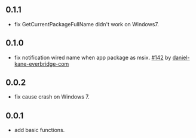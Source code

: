 ## 0.1.1
* fix GetCurrentPackageFullName didn't work on Windows7.

## 0.1.0
* fix notification wired name when app package as msix. [#142](https://github.com/MixinNetwork/flutter-plugins/issues/142) by [daniel-kane-everbridge-com](https://github.com/daniel-kane-everbridge-com)

## 0.0.2

* fix cause crash on Windows 7.

## 0.0.1

* add basic functions.
